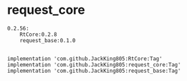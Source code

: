 # request_core
    0.2.56:
        RtCore:0.2.8
        request_base:0.1.0
 

    implementation 'com.github.JackKing805:RtCore:Tag'
	implementation 'com.github.JackKing805:request_core:Tag'
    implementation 'com.github.JackKing805:request_base:Tag'
